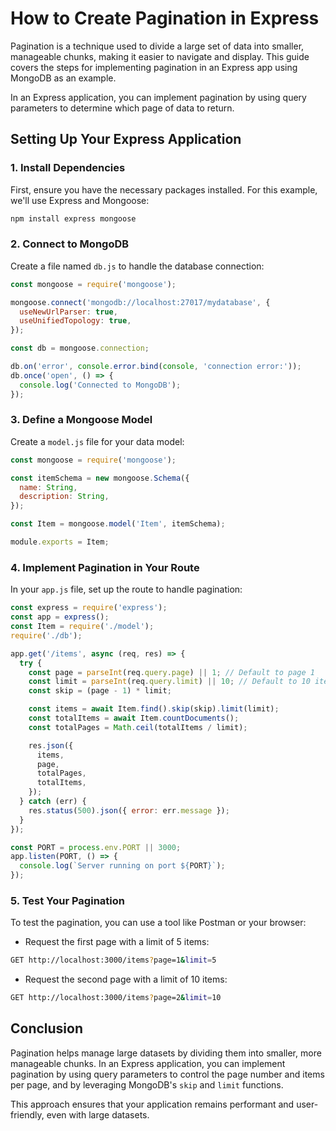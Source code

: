 # How to Create Pagination in Express

Pagination is a technique used to divide a large set of data into smaller, manageable chunks, making it easier to navigate and display. This guide covers the steps for implementing pagination in an Express app using MongoDB as an example.

In an Express application, you can implement pagination by using query parameters to determine which page of data to return.

## Setting Up Your Express Application

### 1. Install Dependencies

First, ensure you have the necessary packages installed. For this example, we'll use Express and Mongoose:

```bash
npm install express mongoose
```

### 2. Connect to MongoDB

Create a file named `db.js` to handle the database connection:

```javascript
const mongoose = require('mongoose');

mongoose.connect('mongodb://localhost:27017/mydatabase', {
  useNewUrlParser: true,
  useUnifiedTopology: true,
});

const db = mongoose.connection;

db.on('error', console.error.bind(console, 'connection error:'));
db.once('open', () => {
  console.log('Connected to MongoDB');
});
```

### 3. Define a Mongoose Model

Create a `model.js` file for your data model:

```javascript
const mongoose = require('mongoose');

const itemSchema = new mongoose.Schema({
  name: String,
  description: String,
});

const Item = mongoose.model('Item', itemSchema);

module.exports = Item;
```

### 4. Implement Pagination in Your Route

In your `app.js` file, set up the route to handle pagination:

```javascript
const express = require('express');
const app = express();
const Item = require('./model');
require('./db');

app.get('/items', async (req, res) => {
  try {
    const page = parseInt(req.query.page) || 1; // Default to page 1
    const limit = parseInt(req.query.limit) || 10; // Default to 10 items per page
    const skip = (page - 1) * limit;

    const items = await Item.find().skip(skip).limit(limit);
    const totalItems = await Item.countDocuments();
    const totalPages = Math.ceil(totalItems / limit);

    res.json({
      items,
      page,
      totalPages,
      totalItems,
    });
  } catch (err) {
    res.status(500).json({ error: err.message });
  }
});

const PORT = process.env.PORT || 3000;
app.listen(PORT, () => {
  console.log(`Server running on port ${PORT}`);
});
```

### 5. Test Your Pagination

To test the pagination, you can use a tool like Postman or your browser:

- Request the first page with a limit of 5 items:

```bash
GET http://localhost:3000/items?page=1&limit=5
```

- Request the second page with a limit of 10 items:

```bash
GET http://localhost:3000/items?page=2&limit=10
```

## Conclusion

Pagination helps manage large datasets by dividing them into smaller, more manageable chunks. In an Express application, you can implement pagination by using query parameters to control the page number and items per page, and by leveraging MongoDB's `skip` and `limit` functions.

This approach ensures that your application remains performant and user-friendly, even with large datasets.
